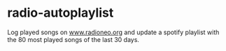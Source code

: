 # radio-autoplaylist

Log played songs on www.radioneo.org and update a spotify playlist with the 80 most played songs of the last 30 days.
